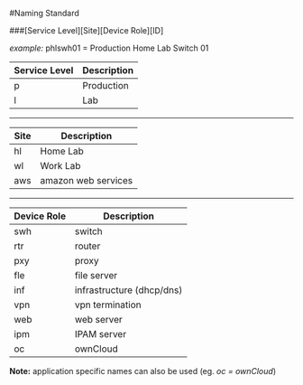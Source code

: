 #Naming Standard

###[Service Level][Site][Device Role][ID]

_example:_ phlswh01 = Production Home Lab Switch 01

Service Level|Description
|---|---|
|p|Production|
|l|Lab|

---

Site|Description
|---|---|
|hl|Home Lab|
|wl|Work Lab|
|aws|amazon web services|


---

|Device Role|Description|
|---|---|
|swh|switch|
|rtr|router|
|pxy|proxy|
|fle|file server|
|inf|infrastructure (dhcp/dns)|
|vpn|vpn termination|
|web|web server|
|ipm|IPAM server|
|oc|ownCloud|


**Note:**
application specific names can also be used (eg. _oc = ownCloud_)




